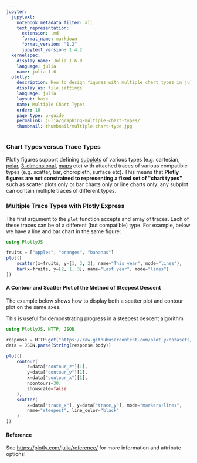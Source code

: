 ```yaml
---
jupyter:
  jupytext:
    notebook_metadata_filter: all
    text_representation:
      extension: .md
      format_name: markdown
      format_version: "1.2"
      jupytext_version: 1.4.2
  kernelspec:
    display_name: Julia 1.6.0
    language: julia
    name: julia-1.6
  plotly:
    description: How to design figures with multiple chart types in julia.
    display_as: file_settings
    language: julia
    layout: base
    name: Multiple Chart Types
    order: 18
    page_type: u-guide
    permalink: julia/graphing-multiple-chart-types/
    thumbnail: thumbnail/multiple-chart-type.jpg
---
```


### Chart Types versus Trace Types

Plotly figures support defining [subplots](/julia/subplots/) of various types (e.g. cartesian, [polar](/julia/polar-chart/), [3-dimensional](/julia/3d-charts/), [maps](/julia/maps/) etc) with attached traces of various compatible types (e.g. scatter, bar, choropleth, surface etc). This means that **Plotly figures are not constrained to representing a fixed set of "chart types"** such as scatter plots only or bar charts only or line charts only: any subplot can contain multiple traces of different types.


### Multiple Trace Types with Plotly Express

The first argument to the `plot` function accepts and array of traces. Each of these traces can be of a different (but compatible) type. For example, below we have a line and bar chart in the same figure:


```julia
using PlotlyJS

fruits = ["apples", "oranges", "bananas"]
plot([
    scatter(x=fruits, y=[1, 3, 2], name="This year", mode="lines"),
    bar(x=fruits, y=[2, 1, 3], name="Last year", mode="lines")
])
```

#### A Contour and Scatter Plot of the Method of Steepest Descent

The example below shows how to display both a scatter plot and contour plot on the same axes.

This is useful for demonstrating progress in a steepest descent algorithm

```julia
using PlotlyJS, HTTP, JSON

response = HTTP.get("https://raw.githubusercontent.com/plotly/datasets/master/steepest.json")
data = JSON.parse(String(response.body))

plot([
    contour(
        z=data["contour_z"][1],
        y=data["contour_y"][1],
        x=data["contour_x"][1],
        ncontours=30,
        showscale=false
    ),
    scatter(
        x=data["trace_x"], y=data["trace_y"], mode="markers+lines",
        name="steepest", line_color="black"
    )
])
```

#### Reference

See https://plotly.com/julia/reference/ for more information and attribute options!
